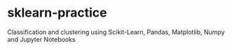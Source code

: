 # sklearn-practice

Classification and clustering using Scikit-Learn, Pandas, Matplotlib, Numpy and Jupyter Notebooks
